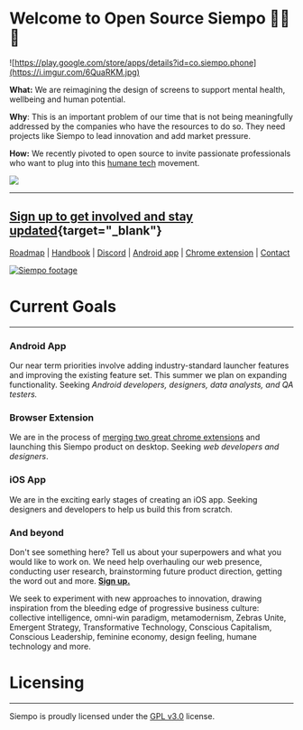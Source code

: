 
# Welcome to Open Source Siempo 💜📱✨

![https://play.google.com/store/apps/details?id=co.siempo.phone](https://i.imgur.com/6QuaRKM.jpg)


**What:** We are reimagining the design of screens to support mental health, wellbeing and human potential.

**Why**: This is an important problem of our time that is not being meaningfully addressed by the companies who have the resources to do so. They need projects like Siempo to lead innovation and add market pressure.

**How:** We recently pivoted to open source to invite passionate professionals who want to plug into this [humane tech](https:/http://humanetech.com/) movement.

![](https://i.imgur.com/MKh6jbC.png)


---

## [**Sign up to get involved and stay updated**](https://docs.google.com/forms/d/1-hqfeXyy8FcCCMX8CZHTRO54enZCf5TMY_ATzScbqaM/edit#responses){target="_blank"}

[Roadmap](https://trello.com/b/bVnnjPr4/siempo-development) | [Handbook](https://docs.google.com/document/d/119WKk-H9RbwyDoDzsNj4lKPcjKOrbUDtnEXjFJxhAaw/edit) | [Discord](https://discord.gg/KWZRMRs)  | [Android app](https://play.google.com/store/apps/details?id=co.siempo.phone) | [Chrome extension](https://chrome.google.com/webstore/detail/nudge-by-siempo-beta/hjoookglknijcfdlbcfnehfhicbknemj) | [Contact](mailto:info@siempo.co)



[![Siempo footage](http://img.youtube.com/vi/VnL7VPwe6A0/0.jpg)](http://www.youtube.com/watch?v=VnL7VPwe6A0)



# Current Goals
---------------------

### Android App 
Our near term priorities involve adding industry-standard launcher features and improving the existing feature set. This summer we plan on expanding functionality. Seeking *Android developers, designers, data analysts, and QA testers.*

### Browser Extension
We are in the process of [merging two great chrome extensions](https://github.com/Get-Siempo/siempo-browser-ext) and launching this Siempo product on desktop. Seeking *web developers and designers*.

### iOS App
We are in the exciting early stages of creating an iOS app. Seeking designers and developers to help us build this from scratch.


### And beyond
Don't see something here? Tell us about your superpowers and what you would like to work on. We need help overhauling our web presence, conducting user research, brainstorming future product direction, getting the word out and more. [**Sign up.**](https://docs.google.com/forms/d/1-hqfeXyy8FcCCMX8CZHTRO54enZCf5TMY_ATzScbqaM/edit#responses)

We seek to experiment with new approaches to innovation, drawing inspiration from the bleeding edge of progressive business culture: collective intelligence, omni-win paradigm, metamodernism, Zebras Unite, Emergent Strategy, Transformative Technology, Conscious Capitalism, Conscious Leadership, feminine economy, design feeling, humane technology and more. 




# Licensing 
---------------------

Siempo is proudly licensed under the [GPL v3.0](https://www.gnu.org/licenses/gpl-3.0.txt) license.
